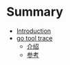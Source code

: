 # Summary

* [Introduction](README.md)
* [go tool trace](go-tool-trace.md)
  * [介绍](go-tool-trace/jie-shao.md)
  * [参考](go-tool-trace/can-kao.md)

